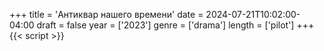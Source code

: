 +++
title = 'Антиквар нашего времени'
date = 2024-07-21T10:02:00-04:00
draft = false
year = ['2023']
genre = ['drama']
length = ['pilot']
+++
{{< script >}}
